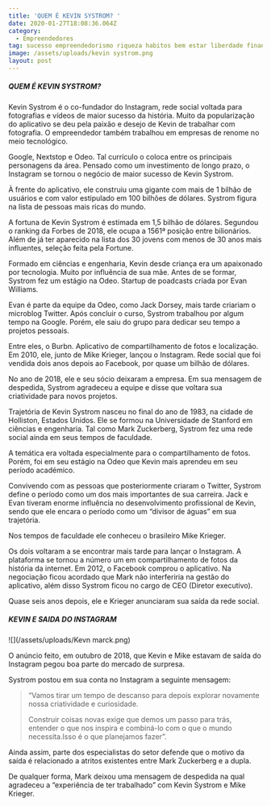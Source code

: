 ```yaml
---
title: 'QUEM É KEVIN SYSTROM? '
date: 2020-01-27T18:08:36.064Z
category:
  - Empreendedores
tag: sucesso empreendedorismo riqueza habitos bem estar liberdade financeira
image: /assets/uploads/kevin systrom.png
layout: post
---
```

##### **QUEM É KEVIN SYSTROM?**

Kevin Systrom é o co-fundador do Instagram, rede social voltada para fotografias e vídeos de maior sucesso da história. Muito da popularização do aplicativo se deu pela paixão e desejo de Kevin de trabalhar com fotografia. O empreendedor também trabalhou em empresas de renome no meio tecnológico.

Google, Nextstop e Odeo. Tal currículo o coloca entre os principais personagens da área. Pensado como um investimento de longo prazo, o Instagram se tornou o negócio de maior sucesso de Kevin Systrom.

À frente do aplicativo, ele construiu uma gigante com mais de 1 bilhão de usuários e com valor estipulado em 100 bilhões de dólares. Systrom figura na lista de pessoas mais ricas do mundo.

A fortuna de Kevin Systrom é estimada em 1,5 bilhão de dólares. Segundou o ranking da Forbes de 2018, ele ocupa a 1561ª posição entre bilionários. Além de já ter aparecido na lista dos 30 jovens com menos de 30 anos mais influentes, seleção feita pela Fortune.

Formado em ciências e engenharia, Kevin desde criança era um apaixonado por tecnologia. Muito por influência de sua mãe. Antes de se formar, Systrom fez um estágio na Odeo. Startup de poadcasts criada por Evan Williams.

Evan é parte da equipe da Odeo, como Jack Dorsey, mais tarde criariam o microblog Twitter. Após concluir o curso, Systrom trabalhou por algum tempo na Google. Porém, ele saiu do grupo para dedicar seu tempo a projetos pessoais.

Entre eles, o Burbn. Aplicativo de compartilhamento de fotos e localização. Em 2010, ele, junto de Mike Krieger, lançou o Instagram. Rede social que foi vendida dois anos depois ao Facebook, por quase um bilhão de dólares.

No ano de 2018, ele e seu sócio deixaram a empresa. Em sua mensagem de despedida, Systrom agradeceu a equipe e disse que voltara sua criatividade para novos projetos.

Trajetória de Kevin Systrom nasceu no final do ano de 1983, na cidade de Holliston, Estados Unidos. Ele se formou na Universidade de Stanford em ciências e engenharia. Tal como Mark Zuckerberg, Systrom fez uma rede social ainda em seus tempos de faculdade.

A temática era voltada especialmente para o compartilhamento de fotos. Porém, foi em seu estágio na Odeo que Kevin mais aprendeu em seu período académico.

Convivendo com as pessoas que posteriormente criaram o Twitter, Systrom define o período como um dos mais importantes de sua carreira. Jack e Evan tiveram enorme influência no desenvolvimento profissional de Kevin, sendo que ele encara o período como um “divisor de águas” em sua trajetória.

Nos tempos de faculdade ele conheceu o brasileiro Mike Krieger.

Os dois voltaram a se encontrar mais tarde para lançar o Instagram. A plataforma se tornou a número um em compartilhamento de fotos da história da internet. Em 2012, o Facebook comprou o aplicativo. Na negociação ficou acordado que Mark não interferiria na gestão do aplicativo, além disso Systrom ficou no cargo de CEO (Diretor executivo).

Quase seis anos depois, ele e Krieger anunciaram sua saída da rede social. 

##### **KEVIN E SAIDA DO INSTAGRAM**

![](/assets/uploads/Kevn marck.png)



O anúncio feito, em outubro de 2018, que Kevin e Mike estavam de saída do Instagram pegou boa parte do mercado de surpresa.

Systrom postou em sua conta no Instagram a seguinte mensagem:

> “Vamos tirar um tempo de descanso para depois explorar novamente nossa criatividade e curiosidade.
>
> Construir coisas novas exige que demos um passo para trás, entender o que nos inspira e combiná-lo com o que o mundo necessita.Isso é o que planejamos fazer”. 

Ainda assim, parte dos especialistas do setor defende que o motivo da saída é relacionado a atritos existentes entre Mark Zuckerberg e a dupla.

De qualquer forma, Mark deixou uma mensagem de despedida na qual agradeceu a “experiência de ter trabalhado” com Kevin Systrom e Mike Krieger.
